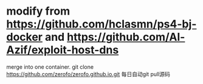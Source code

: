 # modify from https://github.com/hclasmn/ps4-bj-docker and https://github.com/Al-Azif/exploit-host-dns
merge into one container.
git clone https://github.com/zerofo/zerofo.github.io.git
每日自动git pull源码
